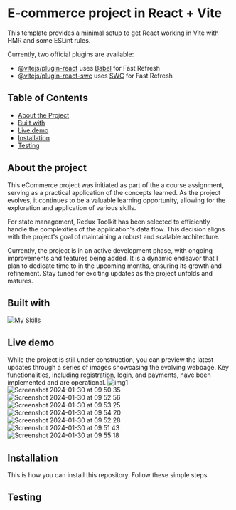 # E-commerce project in React + Vite

This template provides a minimal setup to get React working in Vite with HMR and some ESLint rules.

Currently, two official plugins are available:

- [@vitejs/plugin-react](https://github.com/vitejs/vite-plugin-react/blob/main/packages/plugin-react/README.md) uses [Babel](https://babeljs.io/) for Fast Refresh
- [@vitejs/plugin-react-swc](https://github.com/vitejs/vite-plugin-react-swc) uses [SWC](https://swc.rs/) for Fast Refresh

## Table of Contents
- [About the Project](#about-the-project)
- [Built with](#built-with)
- [Live demo](#live-demo)
- [Installation](#installation)
- [Testing](#testing)

## About the project
This eCommerce project was initiated as part of the a course assignment, serving as a practical application of the concepts learned. As the project evolves, it continues to be a valuable learning opportunity, allowing for the exploration and application of various skills.

For state management, Redux Toolkit has been selected to efficiently handle the complexities of the application's data flow. This decision aligns with the project's goal of maintaining a robust and scalable architecture.

Currently, the project is in an active development phase, with ongoing improvements and features being added. It is a dynamic endeavor that I plan to dedicate time to in the upcoming months, ensuring its growth and refinement. Stay tuned for exciting updates as the project unfolds and matures.

## Built with
[![My Skills](https://skillicons.dev/icons?i=react,javascript,vite,bootstrap,redux)](https://skillicons.dev)

## Live demo
While the project is still under construction, you can preview the latest updates through a series of images showcasing the evolving webpage. Key functionalities, including registration, login, and payments, have been implemented and are operational.
![img1](https://github.com/leilaabdulahad/ecommerce-final-project/assets/127239955/cccf0919-3614-494e-a11e-ae27b056576c)
![Screenshot 2024-01-30 at 09 50 35](https://github.com/leilaabdulahad/ecommerce-final-project/assets/127239955/3641f1a7-e63a-45b3-9729-a7447112a8b0)
![Screenshot 2024-01-30 at 09 52 56](https://github.com/leilaabdulahad/ecommerce-final-project/assets/127239955/4aa8f90f-75b3-4b3b-9452-c665f1c9d5c3)
![Screenshot 2024-01-30 at 09 53 25](https://github.com/leilaabdulahad/ecommerce-final-project/assets/127239955/c3008847-5c0d-4cef-8eb6-0a093ae0655a)
![Screenshot 2024-01-30 at 09 54 20](https://github.com/leilaabdulahad/ecommerce-final-project/assets/127239955/0881a2aa-56ac-4b85-bfee-a7e0178fa2c7)
![Screenshot 2024-01-30 at 09 52 28](https://github.com/leilaabdulahad/ecommerce-final-project/assets/127239955/a86f1d6d-5b1a-4b14-9346-c660aea4178e)
![Screenshot 2024-01-30 at 09 51 43](https://github.com/leilaabdulahad/ecommerce-final-project/assets/127239955/7b867a3a-a0aa-429b-bc54-8a831ac13ebd)
![Screenshot 2024-01-30 at 09 55 18](https://github.com/leilaabdulahad/ecommerce-final-project/assets/127239955/403559ff-cddb-4a23-9228-a17428a5622b)

## Installation
This is how you can install this repository. Follow these simple steps. 

## Testing 
